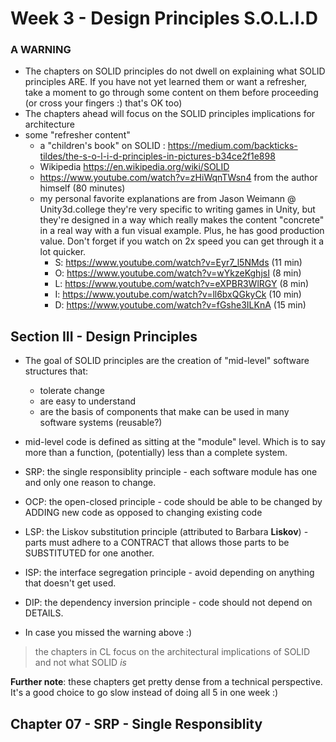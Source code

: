 # Week 3 - Design Principles  S.O.L.I.D

### A WARNING

- The chapters on SOLID principles do not dwell on explaining what SOLID principles ARE. If you have not yet learned them or want a refresher, take a moment to go through some content on them before proceeding (or cross your fingers :) that's OK too)
- The chapters ahead will focus on the SOLID principles implications for architecture
- some "refresher content"
  - a "children's book" on SOLID : https://medium.com/backticks-tildes/the-s-o-l-i-d-principles-in-pictures-b34ce2f1e898 
  - Wikipedia https://en.wikipedia.org/wiki/SOLID
  - <https://www.youtube.com/watch?v=zHiWqnTWsn4> from the author himself (80 minutes)
  - my personal favorite explanations are from Jason Weimann @ Unity3d.college they're very specific to writing games in Unity, but they're designed in a way which really makes the content "concrete" in a real way with a fun visual example. Plus, he has good production value. Don't forget if you watch on 2x speed you can get through it a lot quicker.
    -  S: <https://www.youtube.com/watch?v=Eyr7_l5NMds> (11 min)
    -  O: <https://www.youtube.com/watch?v=wYkzeKghjsI> (8 min) 
    -  L: <https://www.youtube.com/watch?v=eXPBR3WlRGY> (8 min)
    -  I: <https://www.youtube.com/watch?v=ll6bxQGkyCk> (10 min)
    -  D: <https://www.youtube.com/watch?v=fGshe3ILKnA> (15 min)

## Section III - Design Principles  

- The goal of SOLID principles are the creation of "mid-level" software structures that:
  - tolerate change
  - are easy to understand
  - are the basis of components that make can be used in many software systems (reusable?)
- mid-level code is defined as sitting at the "module" level. Which is to say more than a function, (potentially) less than a complete system.

- SRP: the single responsiblity principle - each software module has one and only one reason to change.
- OCP: the open-closed principle - code should be able to be changed by ADDING new code as opposed to changing existing code
- LSP: the Liskov substitution principle (attributed to Barbara **Liskov**) - parts must adhere to a CONTRACT that allows those parts to be SUBSTITUTED for one another.
- ISP: the interface segregation principle - avoid depending on anything that doesn't get used.
- DIP: the dependency inversion principle - code should not depend on DETAILS.

- In case you missed the warning above :) 
> the chapters in CL focus on the architectural implications of SOLID and not what SOLID *is*

**Further note**: these chapters get pretty dense from a technical perspective. It's a good choice to go slow instead of doing all 5 in one week :)

## Chapter 07 - SRP - Single Responsiblity

